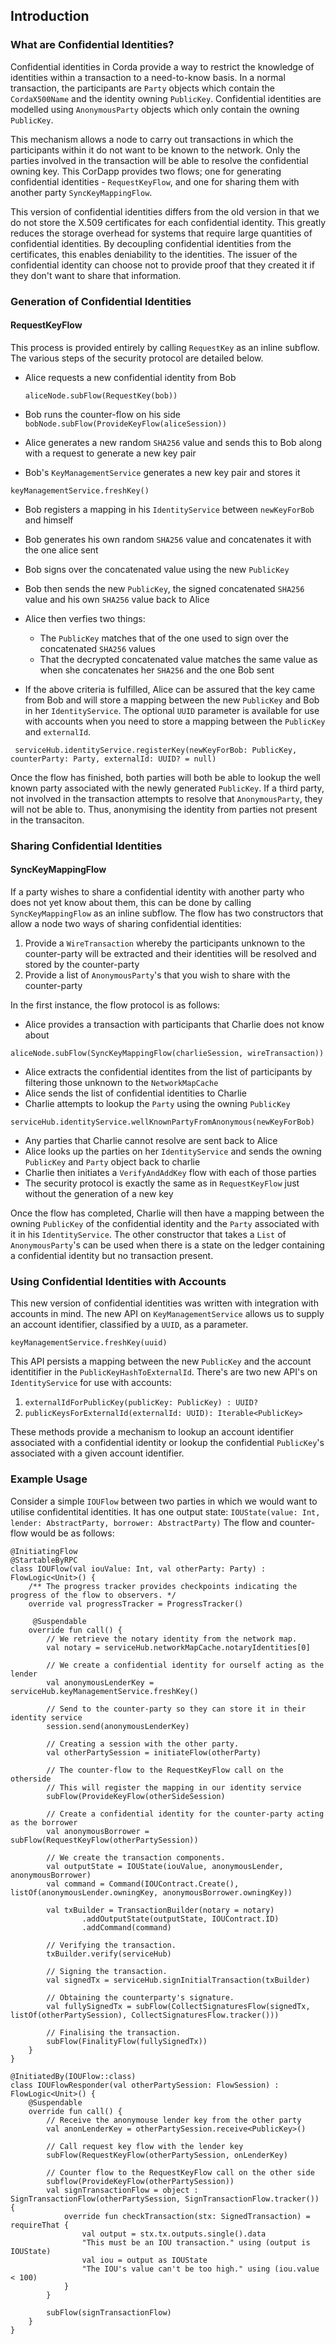 ## Introduction

### What are Confidential Identities?

Confidential identities in Corda provide a way to restrict the knowledge of identities within a transaction to a need-to-know basis. In a normal transaction, the participants are `Party` objects which contain the `CordaX500Name` and the identity owning `PublicKey`. Confidential identities are modelled using `AnonymousParty` objects which only contain the owning `PublicKey`. 

This mechanism allows a node to carry out transactions in which the participants within it do not want to be known to the network. Only the parties involved in the transaction will be able to resolve the confidential owning key. This CorDapp provides two flows; one for generating confidential identities - `RequestKeyFlow`, and one for sharing them with another party `SyncKeyMappingFlow`.

This version of confidential identities differs from the old version in that we do not store the X.509 certificates for each confidential identity. This greatly reduces the storage overhead for systems that require large quantities of confidential identities. By decoupling confidential identities from the certificates, this enables deniability to the  identities. The issuer of the confidential identity can choose not to provide proof that they created it if they don't want to share that information. 

### Generation of Confidential Identities

#### RequestKeyFlow

This process is provided entirely by calling `RequestKey` as an inline subflow. The various steps of the security protocol are detailed below.

* Alice requests a new confidential identity from Bob

   `aliceNode.subFlow(RequestKey(bob))`
* Bob runs the counter-flow on his side 
  `bobNode.subFlow(ProvideKeyFlow(aliceSession))`
* Alice generates a new random `SHA256` value and sends this to Bob along with a request to generate a new key pair
* Bob's `KeyManagementService` generates a new key pair and stores it 
    
 `keyManagementService.freshKey()`

* Bob registers a mapping in his `IdentityService` between `newKeyForBob` and himself
* Bob generates his own random `SHA256` value and concatenates it with the one alice sent
* Bob signs over the concatenated value using the new `PublicKey`
* Bob then sends the new `PublicKey`, the signed concatenated `SHA256` value and his own `SHA256` value back to Alice
* Alice then verfies two things:
  * The `PublicKey` matches that of the one used to sign over the concatenated `SHA256` values
  * That the decrypted concatenated value matches the same value as when she concatenates her `SHA256` and the one Bob sent 

* If the above criteria is fulfilled, Alice can be assured that the key came from Bob and will store a mapping between the new `PublicKey` and Bob in her `IdentityService`. The optional `UUID` parameter is available for use with accounts when you need to store a mapping between the `PublicKey` and `externalId`.

 ` serviceHub.identityService.registerKey(newKeyForBob: PublicKey, counterParty: Party, externalId: UUID? = null)`

Once the flow has finished, both parties will both be able to lookup the well known party associated with the newly generated `PublicKey`. If a third party, not involved in the transaction attempts to resolve that `AnonymousParty`, they will not be able to. Thus, anonymising the identity from parties not present in the transaciton. 

### Sharing Confidential Identities

#### SyncKeyMappingFlow

If a party wishes to share a confidential identity with another party who does not yet know about them, this can be done by calling `SyncKeyMappingFlow` as an inline subflow. The flow has two constructors that allow a node two ways of sharing confidential identities:
1. Provide a `WireTransaction` whereby the participants unknown to the counter-party will be extracted and their identities will be resolved and stored by the counter-party
2. Provide a list of `AnonymousParty`'s that you wish to share with the counter-party

In the first instance, the flow protocol is as follows:

* Alice provides a transaction with participants that Charlie does not know about 

`aliceNode.subFlow(SyncKeyMappingFlow(charlieSession, wireTransaction))`

* Alice extracts the confidential identites from the list of participants by filtering those unknown to the `NetworkMapCache`
* Alice sends the list of confidential identities to Charlie 
* Charlie attempts to lookup the `Party` using the owning `PublicKey`

`serviceHub.identityService.wellKnownPartyFromAnonymous(newKeyForBob)`

* Any parties that Charlie cannot resolve are sent back to Alice 
* Alice looks up the parties on her `IdentityService` and sends the owning `PublicKey` and `Party` object back to charlie 
* Charlie then initiates a `VerifyAndAddKey` flow with each of those parties
* The security protocol is exactly the same as in `RequestKeyFlow` just without the generation of a new key


Once the flow has completed, Charlie will then have a mapping between the owning `PublicKey` of the confidential identity and the `Party` associated with it in his `IdentityService`. The other constructor that takes a `List` of `AnonymousParty`'s can be used when there is a state on the ledger containing a confidential identity but no transaction present. 

 ### Using Confidential Identities with Accounts
 
This new version of confidential identities was written with integration with accounts in mind. The new API on `KeyManagementService` allows us to supply an account identifier, classified by a `UUID`, as a parameter. 

`keyManagementService.freshKey(uuid)`

This API persists a mapping between the new `PublicKey` and the account identitifier in the `PublicKeyHashToExternalId`. There's are two new API's on `IdentityService` for use with accounts:
1. `externalIdForPublicKey(publicKey: PublicKey) : UUID?`
2. `publicKeysForExternalId(externalId: UUID): Iterable<PublicKey>` 

These methods provide a mechanism to lookup an account identifier associated with a confidential identity or lookup the confidential `PublicKey`'s associated with a given account identifier.


### Example Usage 

Consider a simple `IOUFlow` between two parties in which we would want to utilise confidentital identities. It has one output state:
`IOUState(value: Int, lender: AbstractParty, borrower: AbstractParty)`
The flow and counter-flow would be as follows:

```
@InitiatingFlow
@StartableByRPC
class IOUFlow(val iouValue: Int, val otherParty: Party) : FlowLogic<Unit>() {
    /** The progress tracker provides checkpoints indicating the progress of the flow to observers. */
    override val progressTracker = ProgressTracker()
    
     @Suspendable
    override fun call() {
        // We retrieve the notary identity from the network map.
        val notary = serviceHub.networkMapCache.notaryIdentities[0]

        // We create a confidential identity for ourself acting as the lender
        val anonymousLenderKey = serviceHub.keyManagementService.freshKey()
        
        // Send to the counter-party so they can store it in their identity service
        session.send(anonymousLenderKey)
        
        // Creating a session with the other party.
        val otherPartySession = initiateFlow(otherParty)
        
        // The counter-flow to the RequestKeyFlow call on the otherside 
        // This will register the mapping in our identity service 
        subFlow(ProvideKeyFlow(otherSideSession)
        
        // Create a confidential identity for the counter-party acting as the borrower
        val anonymousBorrower = subFlow(RequestKeyFlow(otherPartySession)) 
        
        // We create the transaction components.
        val outputState = IOUState(iouValue, anonymousLender, anonymousBorrower)
        val command = Command(IOUContract.Create(), listOf(anonymousLender.owningKey, anonymousBorrower.owningKey))
        
        val txBuilder = TransactionBuilder(notary = notary)
                .addOutputState(outputState, IOUContract.ID)
                .addCommand(command)

        // Verifying the transaction.
        txBuilder.verify(serviceHub)

        // Signing the transaction.
        val signedTx = serviceHub.signInitialTransaction(txBuilder)

        // Obtaining the counterparty's signature.
        val fullySignedTx = subFlow(CollectSignaturesFlow(signedTx, listOf(otherPartySession), CollectSignaturesFlow.tracker()))

        // Finalising the transaction.
        subFlow(FinalityFlow(fullySignedTx))
    }
}
```

```
@InitiatedBy(IOUFlow::class)
class IOUFlowResponder(val otherPartySession: FlowSession) : FlowLogic<Unit>() {
    @Suspendable
    override fun call() {
        // Receive the anonymouse lender key from the other party
        val anonLenderKey = otherPartySession.receive<PublicKey>()
        
        // Call request key flow with the lender key
        subFlow(RequestKeyFlow(otherPartySession, onLenderKey)
        
        // Counter flow to the RequestKeyFlow call on the other side 
        subflow(ProvideKeyFlow(otherPartySession))
        val signTransactionFlow = object : SignTransactionFlow(otherPartySession, SignTransactionFlow.tracker()) {
            override fun checkTransaction(stx: SignedTransaction) = requireThat {
                val output = stx.tx.outputs.single().data
                "This must be an IOU transaction." using (output is IOUState)
                val iou = output as IOUState
                "The IOU's value can't be too high." using (iou.value < 100)
            }
        }

        subFlow(signTransactionFlow)
    }
}
```
